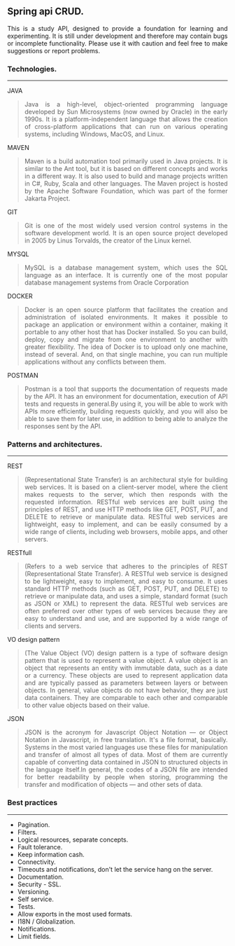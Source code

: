 ## Spring api CRUD.


<div align="justify"> This is a study API, designed to provide a foundation for learning and experimenting. It is still under development and therefore may contain bugs or incomplete functionality. Please use it with caution and feel free to make suggestions or report problems.</div>



### Technologies.
---
JAVA
> <div align="justify">Java is a high-level, object-oriented programming language developed by Sun Microsystems (now owned by Oracle) in the early 1990s. It is a platform-independent language that allows the creation of cross-platform applications that can run on various operating systems, including Windows, MacOS, and Linux. </div>

MAVEN
> <div align="justify">Maven is a build automation tool primarily used in Java projects. It is similar to the Ant tool, but it is based on different concepts and works in a different way. It is also used to build and manage projects written in C#, Ruby, Scala and other languages. The Maven project is hosted by the Apache Software Foundation, which was part of the former Jakarta Project. </div>

GIT
> <div align="justify">Git is one of the most widely used version control systems in the software development world. It is an open source project developed in 2005 by Linus Torvalds, the creator of the Linux kernel.</div>

MYSQL
> <div align="justify"> MySQL is a database management system, which uses the SQL language as an interface. It is currently one of the most popular database management systems from Oracle Corporation</div>

DOCKER
> <div align="justify"> Docker is an open source platform that facilitates the creation and administration of isolated environments. It makes it possible to package an application or environment within a container, making it portable to any other host that has Docker installed. So you can build, deploy, copy and migrate from one environment to another with greater flexibility. The idea of Docker is to upload only one machine, instead of several. And, on that single machine, you can run multiple applications without any conflicts between them.</div>

POSTMAN
> <div align="justify"> Postman is a tool that supports the documentation of requests made by the API. It has an environment for documentation, execution of API tests and requests in general.By using it, you will be able to work with APIs more efficiently, building requests quickly, and you will also be able to save them for later use, in addition to being able to analyze the responses sent by the API.</div>

> <div align="justify"> </div>

### Patterns and architectures.
---
REST
> <div align="justify">(Representational State Transfer) is an architectural style for building web services. It is based on a client-server model, where the client makes requests to the server, which then responds with the requested information. RESTful web services are built using the principles of REST, and use HTTP methods like GET, POST, PUT, and DELETE to retrieve or manipulate data. RESTful web services are lightweight, easy to implement, and can be easily consumed by a wide range of clients, including web browsers, mobile apps, and other servers.</div>

RESTfull
> <div align="justify">(Refers to a web service that adheres to the principles of REST (Representational State Transfer). A RESTful web service is designed to be lightweight, easy to implement, and easy to consume. It uses standard HTTP methods (such as GET, POST, PUT, and DELETE) to retrieve or manipulate data, and uses a simple, standard format (such as JSON or XML) to represent the data. RESTful web services are often preferred over other types of web services because they are easy to understand and use, and are supported by a wide range of clients and servers.</div>

VO design pattern
> <div align="justify">(The Value Object (VO) design pattern is a type of software design pattern that is used to represent a value object. A value object is an object that represents an entity with immutable data, such as a date or a currency. These objects are used to represent application data and are typically passed as parameters between layers or between objects. In general, value objects do not have behavior, they are just data containers. They are comparable to each other and comparable to other value objects based on their value.</div>

JSON
> <div align="justify">JSON is the acronym for Javascript Object Notation — or Object Notation in Javascript, in free translation. It's a file format, basically. Systems in the most varied languages use these files for manipulation and transfer of almost all types of data. Most of them are currently capable of converting data contained in JSON to structured objects in the language itself.In general, the codes of a JSON file are intended for better readability by people when storing, programming the transfer and modification of objects — and other sets of data. </div>

### Best practices
---

- Pagination.
- Filters.
- Logical resources, separate concepts.
- Fault tolerance.
- Keep information cash.
- Connectivity.
- Timeouts and notifications, don't let the service hang on the server.
- Documentation.
- Security - SSL.
- Versioning.
- Self service.
- Tests.
- Allow exports in the most used formats.
- I18N / Globalization.
- Notifications.
- Limit fields.
